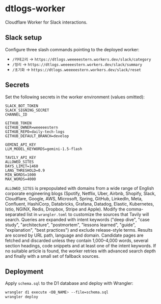 # dtlogs-worker

Cloudflare Worker for Slack interactions.

## Slack setup

Configure three slash commands pointing to the deployed worker:

- `/카테고리` → `https://dtlogs.weeeeestern.workers.dev/slack/category`
- `/정리` → `https://dtlogs.weeeeestern.workers.dev/slack/summary`
- `/초기화` → `https://dtlogs.weeeeestern.workers.dev/slack/reset`

## Secrets

Set the following secrets in the worker environment (values omitted):

```
SLACK_BOT_TOKEN
SLACK_SIGNING_SECRET
CHANNEL_ID

GITHUB_TOKEN
GITHUB_OWNER=weeeeestern
GITHUB_REPO=daily-tech-logs
GITHUB_DEFAULT_BRANCH=develop

GEMINI_API_KEY
LLM_MODEL_KEYWORDS=gemini-1.5-flash

TAVILY_API_KEY
ALLOWED_SITES
DAYS_LIMIT=1460
LANG_THRESHOLD=0.9
MIN_WORDS=1000
MAX_WORDS=4000
```

`ALLOWED_SITES` is prepopulated with domains from a wide range of English
corporate engineering blogs (Spotify, Netflix, Uber, Airbnb, Shopify, Slack,
Cloudflare, Google, AWS, Microsoft, Spring, GitHub, LinkedIn, Meta, Confluent,
HashiCorp, Databricks, Grafana, Datadog, Elastic, Kubernetes, Istio, NGINX,
Redis, Dropbox, Stripe and Apple). Modify the comma-separated list in
`wrangler.toml` to customize the sources that Tavily will search. Queries are
expanded with intent keywords ("deep dive", "case study", "architecture",
"postmortem", "lessons learned", "guide", "explanation", "best practices") and
exclude release-style terms. Results are scored by URL path, language and
domain. Candidate pages are fetched and discarded unless they contain 1,000–4,000
words, several section headings, code snippets and at least one of the intent
keywords. If no suitable article is found, the worker retries with advanced
search depth and finally with a small set of fallback sources.

## Deployment

Apply `schema.sql` to the D1 database and deploy with Wrangler:

```bash
wrangler d1 execute <DB_NAME> --file=schema.sql
wrangler deploy
```
